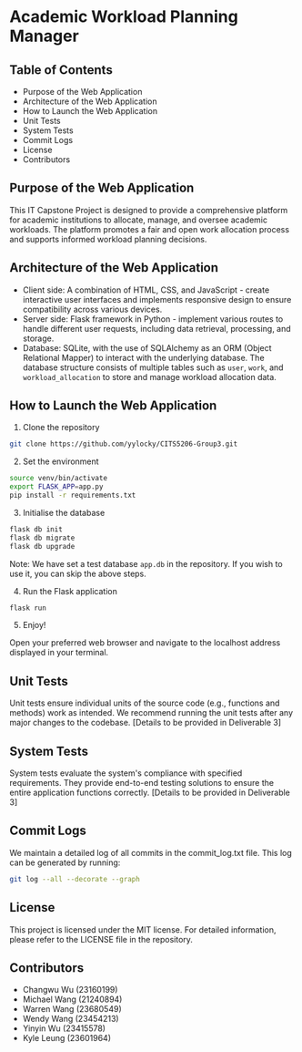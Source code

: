 # Academic Workload Planning Manager

## Table of Contents

- Purpose of the Web Application
- Architecture of the Web Application
- How to Launch the Web Application
- Unit Tests
- System Tests
- Commit Logs
- License
- Contributors

## Purpose of the Web Application

This IT Capstone Project is designed to provide a comprehensive platform for academic institutions to allocate, manage, and oversee academic workloads. The platform promotes a fair and open work allocation process and supports informed workload planning decisions.

## Architecture of the Web Application

- Client side: A combination of HTML, CSS, and JavaScript - create interactive user interfaces and implements responsive design to ensure compatibility across various devices.
- Server side: Flask framework in Python - implement various routes to handle different user requests, including data retrieval, processing, and storage.
- Database: SQLite, with the use of SQLAlchemy as an ORM (Object Relational Mapper) to interact with the underlying database. The database structure consists of multiple tables such as `user`, `work`, and `workload_allocation` to store and manage workload allocation data.

## How to Launch the Web Application

1. Clone the repository

```bash
git clone https://github.com/yylocky/CITS5206-Group3.git
```

2. Set the environment

```bash
source venv/bin/activate
export FLASK_APP=app.py
pip install -r requirements.txt

```

3. Initialise the database

```bash
flask db init
flask db migrate
flask db upgrade
```

Note: We have set a test database `app.db` in the repository. If you wish to use it, you can skip the above steps.

4. Run the Flask application

```bash
flask run
```

5. Enjoy!

Open your preferred web browser and navigate to the localhost address displayed in your terminal.

## Unit Tests

Unit tests ensure individual units of the source code (e.g., functions and methods) work as intended. We recommend running the unit tests after any major changes to the codebase. [Details to be provided in Deliverable 3]

## System Tests

System tests evaluate the system's compliance with specified requirements. They provide end-to-end testing solutions to ensure the entire application functions correctly. [Details to be provided in Deliverable 3]

## Commit Logs

We maintain a detailed log of all commits in the commit_log.txt file. This log can be generated by running:

```bash
git log --all --decorate --graph
```

## License

This project is licensed under the MIT license.  For detailed information, please refer to the LICENSE file in the repository.

## Contributors

- Changwu Wu (23160199)
- Michael Wang (21240894)
- Warren Wang (23680549)
- Wendy Wang (23454213)
- Yinyin Wu (23415578)
- Kyle Leung (23601964)
